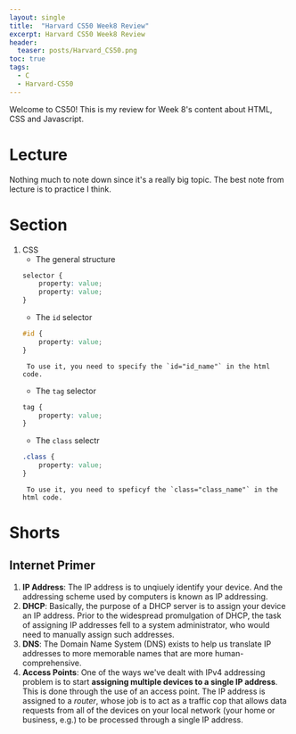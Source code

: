 ```yaml
---
layout: single
title:  "Harvard CS50 Week8 Review"
excerpt: Harvard CS50 Week8 Review
header:
  teaser: posts/Harvard_CS50.png
toc: true
tags:
  - C
  - Harvard-CS50
---
```


Welcome to CS50! This is my review for Week 8's content about HTML, CSS and Javascript.

# Lecture
Nothing much to note down since it's a really big topic. The best note from lecture is to practice I think.

# Section
1. CSS
    - The general structure
    ```css
    selector {
        property: value;
        property: value;
    }
    ```
    - The `id` selector
    ```css
    #id {
        property: value;
    }
    ```
        To use it, you need to specify the `id="id_name"` in the html code.
    - The `tag` selector
    ```css
    tag {
        property: value;
    }
    ```
    - The `class` selectr
    ```css
    .class {
        property: value;
    }
    ```
        To use it, you need to speficyf the `class="class_name"` in the html code.

# Shorts
## Internet Primer
1. **IP Address**: The IP address is to unqiuely identify your device. And the addressing scheme used by computers is known as IP addressing.
2. **DHCP**: Basically, the purpose of a DHCP server is to assign your device an IP address. Prior to the widespread promulgation of DHCP, the task of assigning IP addresses fell to a system administrator, who would need to manually assign such addresses.
3. **DNS**: The Domain Name System (DNS) exists to help us translate IP addresses to more memorable names that are more human-comprehensive.
4. **Access Points**: One of the ways we've dealt with IPv4 addressing problem is to start **assigning multiple devices to a single IP address**. This is done through the use of an access point. The IP address is assigned to a *router*, whose job is to act as a traffic cop that allows data requests from all of the devices on your local network (your home or business, e.g.) to be processed through a single IP address.
